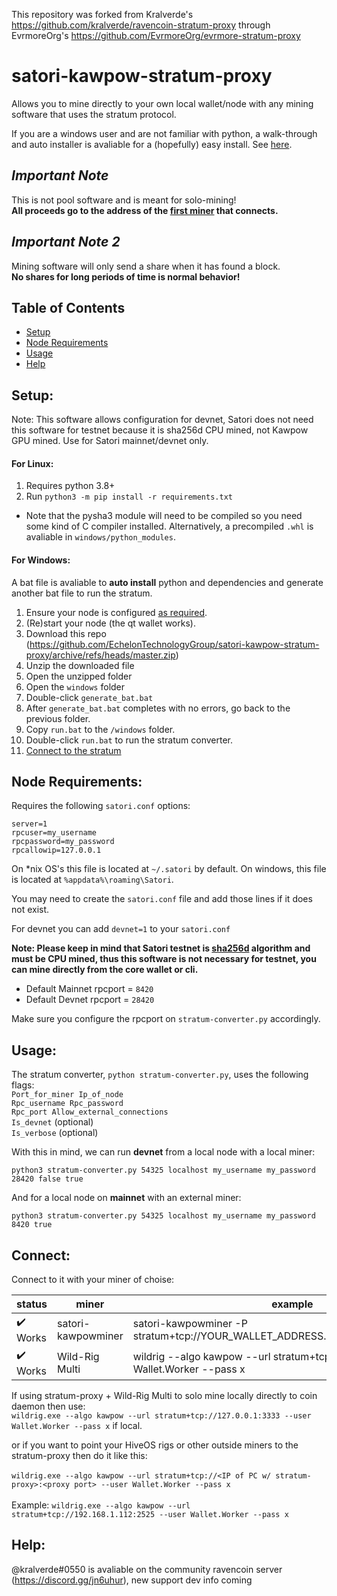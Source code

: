 This repository was forked from Kralverde's https://github.com/kralverde/ravencoin-stratum-proxy through EvrmoreOrg's https://github.com/EvrmoreOrg/evrmore-stratum-proxy

# satori-kawpow-stratum-proxy
Allows you to mine directly to your own local wallet/node with any mining software that uses the stratum protocol.

If you are a windows user and are not familiar with python, a walk-through and auto installer is avaliable for a (hopefully) easy install. See [here](#windows).
## *Important Note*
This is not pool software and is meant for solo-mining! <br><b>All proceeds go to the address of the <ins>first miner</ins> that connects.</b>

## *Important Note 2*
Mining software will only send a share when it has found a block.<br> <b>No shares for long periods of time is normal behavior!</b>

## Table of Contents  
- [Setup](#setup)
- [Node Requirements](#node)
- [Usage](#usage)
- [Help](#help)

<a name="setup"/>

## Setup:
Note: This software allows configuration for devnet, Satori does not need this software for testnet because it is sha256d CPU mined, not Kawpow GPU mined.
Use for Satori mainnet/devnet only.

#### For Linux:
1. Requires python 3.8+
2. Run `python3 -m pip install -r requirements.txt`
  - Note that the pysha3 module will need to be compiled so you need some kind of C compiler installed. Alternatively, a precompiled `.whl` is avaliable in `windows/python_modules`.

<a name="windows"/>

#### For Windows:
A bat file is avaliable to <b>auto install</b> python and dependencies and generate another bat file to run the stratum.
1. Ensure your node is configured [as required](#node).
2. (Re)start your node (the qt wallet works).
3. Download this repo (https://github.com/EchelonTechnologyGroup/satori-kawpow-stratum-proxy/archive/refs/heads/master.zip)
4. Unzip the downloaded file
5. Open the unzipped folder
6. Open the `windows` folder
7. Double-click `generate_bat.bat`
8. After `generate_bat.bat` completes with no errors, go back to the previous folder.
9. Copy `run.bat` to the `/windows` folder.
10. Double-click `run.bat` to run the stratum converter.
11. [Connect to the stratum](#connect)

<a name="node"/>

## Node Requirements:

Requires the following `satori.conf` options:
```
server=1
rpcuser=my_username
rpcpassword=my_password
rpcallowip=127.0.0.1
```
On *nix OS's this file is located at `~/.satori` by default. On windows, this file is located at `%appdata%\roaming\Satori`.

You may need to create the `satori.conf` file and add those lines if it does not exist.

For devnet you can add `devnet=1` to your `satori.conf`

<b>Note: Please keep in mind that Satori testnet is <ins>sha256d</ins> algorithm and must be CPU mined, thus this software is not necessary for testnet, you can mine directly from the core wallet or cli.</b>

- Default Mainnet rpcport = `8420`
- Default Devnet rpcport = `28420`

Make sure you configure the rpcport on `stratum-converter.py` accordingly.

<a name="usage"/>

## Usage:
The stratum converter, `python stratum-converter.py`, uses the following flags:<br> 
`Port_for_miner Ip_of_node`<br>
`Rpc_username Rpc_password`<br>
`Rpc_port Allow_external_connections`<br>
`Is_devnet` (optional)<br>
`Is_verbose` (optional)<br>

With this in mind, we can run **devnet** from a local node with a local miner:
```
python3 stratum-converter.py 54325 localhost my_username my_password 28420 false true
```
And for a local node on **mainnet** with an external miner:
```
python3 stratum-converter.py 54325 localhost my_username my_password 8420 true
```
## Connect:
Connect to it with your miner of choise:

| status | miner | example |
| - | - | - |
| :heavy_check_mark: Works | satori-kawpowminer | satori-kawpowminer -P stratum+tcp://YOUR_WALLET_ADDRESS.worker@PROXY_IP:54325 |
| :heavy_check_mark: Works | Wild-Rig Multi | wildrig --algo kawpow --url stratum+tcp://pool.com:3333 --user Wallet.Worker --pass x |

If using stratum-proxy + Wild-Rig Multi to solo mine locally directly to coin daemon then use:<br>
`wildrig.exe --algo kawpow --url stratum+tcp://127.0.0.1:3333 --user Wallet.Worker --pass x` if local.

or if you want to point your HiveOS rigs or other outside miners to the stratum-proxy then do it like this:<br>
<br>
`wildrig.exe --algo kawpow --url stratum+tcp://<IP of PC w/ stratum-proxy>:<proxy port> --user Wallet.Worker --pass x`
<br>
<br>
Example: `wildrig.exe --algo kawpow --url stratum+tcp://192.168.1.112:2525 --user Wallet.Worker --pass x`
<a name="help"/>

## Help:
@kralverde#0550 is avaliable on the community ravencoin server (https://discord.gg/jn6uhur), new support dev info coming
